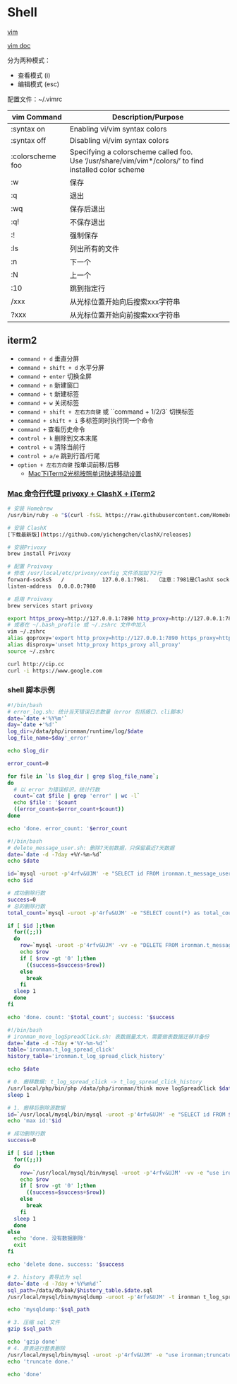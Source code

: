 # Shell
[vim](https://www.vim.org/)

[vim doc](http://vimdoc.sourceforge.net/)

分为两种模式：
- 查看模式 (i)
- 编辑模式 (esc)

配置文件：~/.vimrc

| vim Command | Description/Purpose |
| - | - |
| :syntax on  | Enabling vi/vim syntax colors |
| :syntax off | Disabling vi/vim syntax colors |
| :colorscheme foo | Specifying a colorscheme called foo.<br/>Use ‘/usr/share/vim/vim*/colors/’ to find installed color scheme |
| :w | 保存 |
| :q | 退出 |
| :wq | 保存后退出 |
| :q! | 不保存退出 |
| :! | 强制保存 |
| :ls | 列出所有的文件 |
| :n | 下一个 |
| :N | 上一个 |
| :10 | 跳到指定行 |
| /xxx | 从光标位置开始向后搜索xxx字符串 |
| ?xxx | 从光标位置开始向前搜索xxx字符串 |

## iterm2
- `command + d` 垂直分屏
- `command + shift + d` 水平分屏
- `command + enter` 切换全屏
- `command + n` 新建窗口
- `command + t` 新建标签
- `command + w` 关闭标签
- `command + shift + 左右方向键` 或 ``command + 1/2/3` 切换标签
- `command + shift + i` 多标签同时执行同一个命令
- `command +` 查看历史命令
- `control + k` 删除到文本末尾
- `control + u` 清除当前行
- `control + a/e` 跳到行首/行尾
- `option + 左右方向键` 按单词前移/后移
  - [Mac下iTerm2光标按照单词快速移动设置](https://blog.csdn.net/skyyws/article/details/78480132)

### [Mac 命令行代理 privoxy + ClashX + iTerm2](https://baisheng.me/mac-privoxyclashxiterm2)
```sh
# 安装 Homebrew
/usr/bin/ruby -e "$(curl -fsSL https://raw.githubusercontent.com/Homebrew/install/master/install)"

# 安装 ClashX
[下载最新版](https://github.com/yichengchen/clashX/releases)

# 安装Privoxy
brew install Privoxy

# 配置 Proivoxy
# 修改 /usr/local/etc/privoxy/config 文件添加如下2行
forward-socks5   /            127.0.0.1:7981.  （注意：7981是ClashX socks默认的端口）
listen-address  0.0.0.0:7980

# 启用 Proivoxy
brew services start privoxy

export https_proxy=http://127.0.0.1:7890 http_proxy=http://127.0.0.1:7890 all_proxy=socks5://127.0.0.1:7891
# 或者在 ~/.bash_profile 或 ~/.zshrc 文件中加入
vim ~/.zshrc
alias goproxy='export http_proxy=http://127.0.0.1:7890 https_proxy=http://127.0.0.1:7890 all_proxy=sock5://127.0.0.1:7891'
alias disproxy='unset http_proxy https_proxy all_proxy'
source ~/.zshrc

curl http://cip.cc
curl -i https://www.google.com
```

### shell 脚本示例
```sh
#!/bin/bash
# error_log.sh: 统计当天错误日志数量（error 包括接口、cli脚本）
date=`date +'%Y%m'`
day=`date +'%d'`
log_dir=/data/php/ironman/runtime/log/$date
log_file_name=$day'_error'

echo $log_dir

error_count=0

for file in `ls $log_dir | grep $log_file_name`;
do
  # 以 error 为错误标识，统计行数
  count=`cat $file | grep 'error' | wc -l`
  echo $file': '$count
  ((error_count=$error_count+$count))
done

echo 'done. error_count: '$error_count
```

```sh
#!/bin/bash
# delete_message_user.sh: 删除7天前数据，只保留最近7天数据
date=`date -d -7day +%Y-%m-%d`
echo $date

id=`mysql -uroot -p'4rfv&UJM' -e "SELECT id FROM ironman.t_message_user WHERE create_time<='$date' order by id desc limit 1 \G;" |grep 'id:' |awk '{print $2}'`
echo $id

# 成功删除行数
success=0
# 总的删除行数
total_count=`mysql -uroot -p'4rfv&UJM' -e "SELECT count(*) as total_count FROM ironman.t_message_user WHERE id<='$id' \G;" | grep total_count | awk '{print $2}'`

if [ $id ];then
  for((;;))
  do
    row=`mysql -uroot -p'4rfv&UJM' -vv -e "DELETE FROM ironman.t_message_user WHERE id<='$id' limit 2 \G;" | grep 'Query OK,' | awk '{print $3}'`
    echo $row
    if [ $row -gt '0' ];then
      ((success=$success+$row))
    else
      break
    fi
  sleep 1
  done
fi

echo 'done. count: '$total_count'; success: '$success
```

```sh
#!/bin/bash
# ironman_move_logSpreadClick.sh: 表数据量太大，需要做表数据迁移并备份
date=`date -d -7day +'%Y-%m-%d'`
table='ironman.t_log_spread_click'
history_table='ironman.t_log_spread_click_history'

echo $date

# 0. 搬移数据: t_log_spread_click -> t_log_spread_click_history
/usr/local/php/bin/php /data/php/ironman/think move logSpreadClick $date
sleep 1

# 1. 搬移后删除源数据
id=`/usr/local/mysql/bin/mysql -uroot -p'4rfv&UJM' -e "SELECT id FROM $table WHERE create_time<'$date' order by id desc limit 1 \G;" | grep 'id:' | awk '{print $2}'`
echo 'max id:'$id

# 成功删除行数
success=0

if [ $id ];then
  for((;;))
  do
    row=`/usr/local/mysql/bin/mysql -uroot -p'4rfv&UJM' -vv -e "use ironman;SET SESSION binlog_format = 'STATEMENT';DELETE FROM $table WHERE id<='$id' limit 1000 \G;" | grep 'Query OK,' | grep 'warning' | awk '{print $3}'`
    echo $row
    if [ $row -gt '0' ];then
      ((success=$success+$row))
    else
      break
    fi
  sleep 1
  done
else
  echo 'done. 没有数据删除'
  exit
fi

echo 'delete done. success: '$success

# 2. history 表导出为 sql
date=`date -d -7day +'%Y%m%d'`
sql_path=/data/db/bak/$history_table.$date.sql
/usr/local/mysql/bin/mysqldump -uroot -p'4rfv&UJM' -t ironman t_log_spread_click_history > $sql_path

echo 'mysqldump:'$sql_path

# 3. 压缩 sql 文件
gzip $sql_path

echo 'gzip done'
# 4. 原表进行整表删除
/usr/local/mysql/bin/mysql -uroot -p'4rfv&UJM' -e "use ironman;truncate table t_log_spread_click_history"
echo 'truncate done.'

echo 'done'
```
